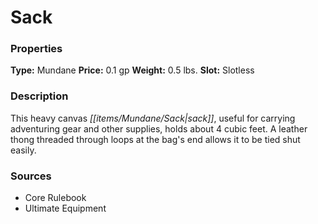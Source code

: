 ﻿---
Title: "Sack"
Type: "Mundane"
Price: "0.1 gp"
Weight: "0.5 lbs."
Slot: "Slotless"
Description: |
  "This heavy canvas sack, useful for carrying adventuring gear and other supplies, holds about 4 cubic feet. A leather thong threaded through loops at the bag's end allows it to be tied shut easily."
Sources: "['Core Rulebook', 'Ultimate Equipment']"
---

# Sack

### Properties

**Type:** Mundane **Price:** 0.1 gp **Weight:** 0.5 lbs. **Slot:** Slotless

### Description

This heavy canvas _[[items/Mundane/Sack|sack]]_, useful for carrying adventuring gear and other supplies, holds about 4 cubic feet. A leather thong threaded through loops at the bag's end allows it to be tied shut easily.

### Sources

* Core Rulebook
* Ultimate Equipment